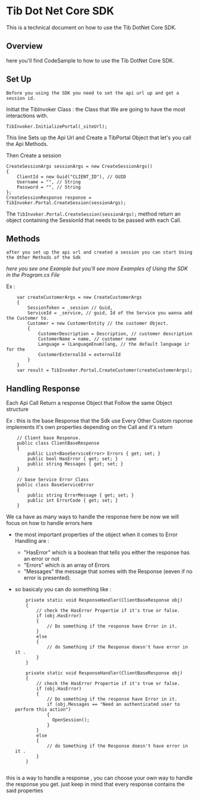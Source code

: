
# Tib Dot Net Core  SDK 

This is a technical document on how to use the Tib DotNet Core SDK.

## Overview 

here you'll find CodeSample to how to use the Tib DotNet Core SDK. 

## Set Up 
` Before you using the SDK you need to set the api url up and get a session id. `

Initiat the TibInvoker Class : the Class that We are going to have the most interactions with.

``` TibInvoker.InitializePortal(_siteUrl); ```

This line Sets up the Api Url and Create a TibPortal Object that let's you call the Api Methods.

Then Create a session

```   
CreateSessionArgs sessionArgs = new CreateSessionArgs()
{
    ClientId = new Guid("CLIENT_ID"), // GUID
    Username = "", // String
    Password = "", // String
};
CreateSessionResponse response = TibInvoker.Portal.CreateSession(sessionArgs); 
```

The ``` TibInvoker.Portal.CreateSession(sessionArgs); ``` method return an object containing the SessionId that needs to be passed with each Call.

## Methods 

` after you set up the api url and created a session you can start Using the Other Methods of the Sdk `

*here you see one Example but you'll see more Examples of Using the SDK in the Program.cs File*

Ex :

``` 
    var createCustomerArgs = new CreateCustomerArgs
    {
        SessionToken = _session // Guid,
        ServiceId = _service, // guid, Id of the Service you wanna add the Customer to.
        Customer = new CustomerEntity // the customer Object.
        {
            CustomerDescription = Description, // customer description
            CustomerName = name, // customer name
            Language = (LanguageEnum)lang, // the default language ir for the 
            CustomerExternalId = externalId
        }
    }
    var result = TibInvoker.Portal.CreateCustomer(createCustomerArgs);

```
## Handling Response 

Each Api Call Return a response Object that Follow the same Object structure 

Ex : this is the base Response that the Sdk use Every Other Custom rsponse implements it's own properties depending on the Call and it's return 

```
    // Client base Response.
    public class ClientBaseResponse
    {
        public List<BaseServiceError> Errors { get; set; }
        public bool HasError { get; set; }
        public string Messages { get; set; }
    }

    // base Service Error Class
    public class BaseServiceError
    {
        public string ErrorMessage { get; set; }
        public int ErrorCode { get; set; }
    }
```
We ca have as many ways to handle the response here be now we will focus on how to handle errors here 
- the most important properties of the object when it comes to Error Handling are :
    * "HasError" which is a boolean that tells you either the response has an error or not 
    * "Errors" which is an array of Errors
    * "Messages" the message that somes with the Response (eeven if no error is presented).

- so basicaly you can do something like : 
    ```
        private static void ResponseHandler(ClientBaseResponse obj)
        {
            // check the HasError Propertie if it's true or false.
            if (obj.HasError)
            { 
                // Do something if the response have Error in it.
            }
            else
            {
                // do Something if the Response doesn't have error in it .
            }
        }
    ```
    ```
        private static void ResponseHandler(ClientBaseResponse obj)
        {
            // check the HasError Propertie if it's true or false.
            if (obj.HasError)
            { 
                // Do something if the response have Error in it.
                if (obj.Messages == "Need an authenticated user to perform this action")
                {
                  OpenSession();
                }
            }
            else
            {
                // do Something if the Response doesn't have error in it .
            }
        }
      
    ```
this is a way to handle a response , you can choose your own way to handle the response you get. 
just keep in mind that every response contains the said properties
